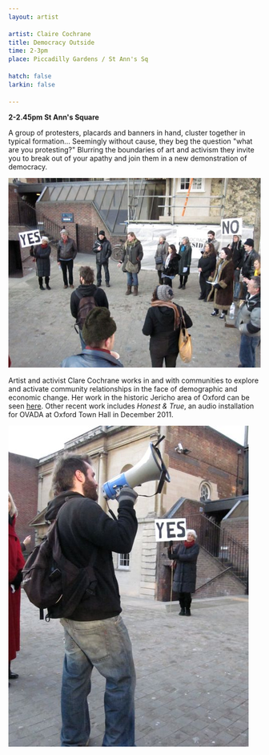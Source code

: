 ```yaml
---
layout: artist

artist: Claire Cochrane
title: Democracy Outside
time: 2-3pm
place: Piccadilly Gardens / St Ann's Sq

hatch: false
larkin: false

---
```


**2-2.45pm St Ann's Square**   

A group of protesters, placards and banners in hand, cluster together in typical formation… Seemingly without cause, they beg the question "what are you protesting?" Blurring the boundaries of art and activism they invite you to break out of your apathy and join them in a new demonstration of democracy.   

![Democracy Outside](demo2.jpg)

Artist and activist Clare Cochrane works in and with communities to explore and activate community relationships in the face of demographic and economic change.  Her work in the historic Jericho area of Oxford can be seen [here](http://openingtheheartofjericho.wordpress.com). Other recent work includes *Honest & True*, an audio installation for OVADA at Oxford Town Hall in December 2011.   


![Democracy Outside](demo5.jpg)
